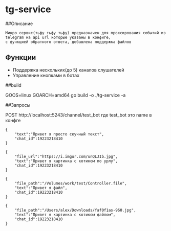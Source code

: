# tg-service

##Описание

```
Микро сервис(тьфу тьфу тьфу) предназначен для проксирования событий из telegram на api url которые указаны в конфиге, 
с функцией обратного ответа, добавлена поддержка файлов
```

## Функции

- Поддержка нескольких(до 5) каналов слушателей
- Управление кнопками в ботах

##build

GOOS=linux GOARCH=amd64 go build -o ./tg-service -a

##Запросы

POST http://localhost:5243/channel/test_bot где test_bot это name в конфге

```
{
    "text":"Привет я просто скучный текст",
    "chat_id":19223218410
}

{
    "file_url":"https://i.imgur.com/unQLJIb.jpg",
    "text":"Привет я картинка с котиком по урлу",
    "chat_id":19223218410
}

{
    "file_path":"/Volumes/work/test/Controller.file",
    "text":"Привет я файл",
    "chat_id":19223218410
}

{
    "file_path":"/Users/alex/Downloads/faf0f1as-960.jpg",
    "text":"Привет я картинка с котиком файлом",
    "chat_id":19223218410
}
```

